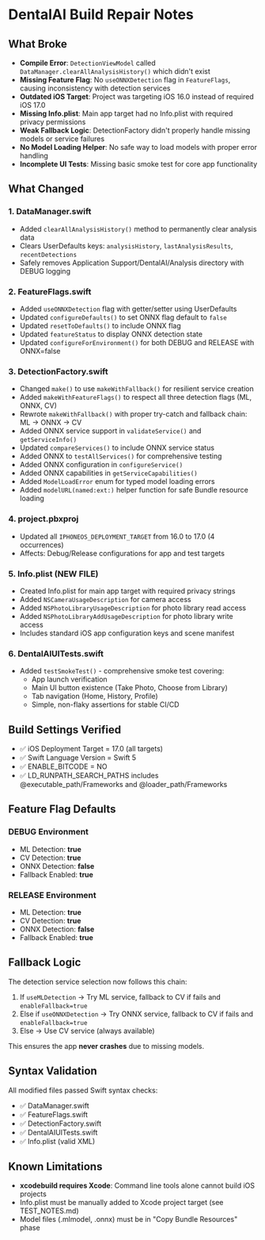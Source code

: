 # DentalAI Build Repair Notes

## What Broke

- **Compile Error**: `DetectionViewModel` called `DataManager.clearAllAnalysisHistory()` which didn't exist
- **Missing Feature Flag**: No `useONNXDetection` flag in `FeatureFlags`, causing inconsistency with detection services
- **Outdated iOS Target**: Project was targeting iOS 16.0 instead of required iOS 17.0
- **Missing Info.plist**: Main app target had no Info.plist with required privacy permissions
- **Weak Fallback Logic**: DetectionFactory didn't properly handle missing models or service failures
- **No Model Loading Helper**: No safe way to load models with proper error handling
- **Incomplete UI Tests**: Missing basic smoke test for core app functionality

## What Changed

### 1. DataManager.swift
- Added `clearAllAnalysisHistory()` method to permanently clear analysis data
- Clears UserDefaults keys: `analysisHistory`, `lastAnalysisResults`, `recentDetections`
- Safely removes Application Support/DentalAI/Analysis directory with DEBUG logging

### 2. FeatureFlags.swift
- Added `useONNXDetection` flag with getter/setter using UserDefaults
- Updated `configureDefaults()` to set ONNX flag default to `false`
- Updated `resetToDefaults()` to include ONNX flag
- Updated `featureStatus` to display ONNX detection state
- Updated `configureForEnvironment()` for both DEBUG and RELEASE with ONNX=false

### 3. DetectionFactory.swift
- Changed `make()` to use `makeWithFallback()` for resilient service creation
- Added `makeWithFeatureFlags()` to respect all three detection flags (ML, ONNX, CV)
- Rewrote `makeWithFallback()` with proper try-catch and fallback chain: ML → ONNX → CV
- Added ONNX service support in `validateService()` and `getServiceInfo()`
- Updated `compareServices()` to include ONNX service status
- Added ONNX to `testAllServices()` for comprehensive testing
- Added ONNX configuration in `configureService()`
- Added ONNX capabilities in `getServiceCapabilities()`
- Added `ModelLoadError` enum for typed model loading errors
- Added `modelURL(named:ext:)` helper function for safe Bundle resource loading

### 4. project.pbxproj
- Updated all `IPHONEOS_DEPLOYMENT_TARGET` from 16.0 to 17.0 (4 occurrences)
- Affects: Debug/Release configurations for app and test targets

### 5. Info.plist (NEW FILE)
- Created Info.plist for main app target with required privacy strings
- Added `NSCameraUsageDescription` for camera access
- Added `NSPhotoLibraryUsageDescription` for photo library read access
- Added `NSPhotoLibraryAddUsageDescription` for photo library write access
- Includes standard iOS app configuration keys and scene manifest

### 6. DentalAIUITests.swift
- Added `testSmokeTest()` - comprehensive smoke test covering:
  - App launch verification
  - Main UI button existence (Take Photo, Choose from Library)
  - Tab navigation (Home, History, Profile)
  - Simple, non-flaky assertions for stable CI/CD

## Build Settings Verified

- ✅ iOS Deployment Target = 17.0 (all targets)
- ✅ Swift Language Version = Swift 5
- ✅ ENABLE_BITCODE = NO
- ✅ LD_RUNPATH_SEARCH_PATHS includes @executable_path/Frameworks and @loader_path/Frameworks

## Feature Flag Defaults

### DEBUG Environment
- ML Detection: **true**
- CV Detection: **true**
- ONNX Detection: **false**
- Fallback Enabled: **true**

### RELEASE Environment
- ML Detection: **true**
- CV Detection: **true**
- ONNX Detection: **false**
- Fallback Enabled: **true**

## Fallback Logic

The detection service selection now follows this chain:

1. If `useMLDetection` → Try ML service, fallback to CV if fails and `enableFallback=true`
2. Else if `useONNXDetection` → Try ONNX service, fallback to CV if fails and `enableFallback=true`
3. Else → Use CV service (always available)

This ensures the app **never crashes** due to missing models.

## Syntax Validation

All modified files passed Swift syntax checks:
- ✅ DataManager.swift
- ✅ FeatureFlags.swift
- ✅ DetectionFactory.swift
- ✅ DentalAIUITests.swift
- ✅ Info.plist (valid XML)

## Known Limitations

- **xcodebuild requires Xcode**: Command line tools alone cannot build iOS projects
- Info.plist must be manually added to Xcode project target (see TEST_NOTES.md)
- Model files (.mlmodel, .onnx) must be in "Copy Bundle Resources" phase

